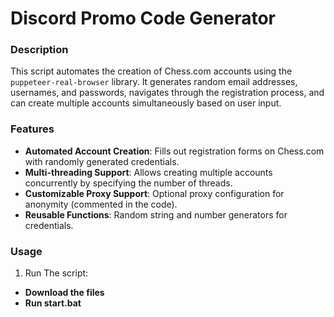 # Discord Promo Code Generator

### Description  
This script automates the creation of Chess.com accounts using the `puppeteer-real-browser` library. It generates random email addresses, usernames, and passwords, navigates through the registration process, and can create multiple accounts simultaneously based on user input.  

### Features  
- **Automated Account Creation**: Fills out registration forms on Chess.com with randomly generated credentials.  
- **Multi-threading Support**: Allows creating multiple accounts concurrently by specifying the number of threads.  
- **Customizable Proxy Support**: Optional proxy configuration for anonymity (commented in the code).  
- **Reusable Functions**: Random string and number generators for credentials.  

### Usage  
1. Run The script:  
- **Download the files**
- **Run start.bat**
